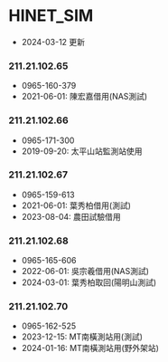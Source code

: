 # HINET_SIM
+ 2024-03-12 更新




### 211.21.102.65
+ 0965-160-379
+ 2021-06-01: 陳宏嘉借用(NAS測試)

### 211.21.102.66
+ 0965-171-300
+ 2019-09-20: 太平山站監測站使用

### 211.21.102.67
+ 0965-159-613
+ 2021-06-01: 葉秀柏借用(測試)
+ 2023-08-04: 農田試驗借用

### 211.21.102.68
+ 0965-165-606
+ 2022-06-01: 吳宗羲借用(NAS測試)
+ 2024-03-01: 葉秀柏取回(陽明山測試)

### 211.21.102.70
+ 0965-162-525
+ 2023-12-15: MT南橫測站用(測試)
+ 2024-01-16: MT南橫測站用(野外架站)

### 
